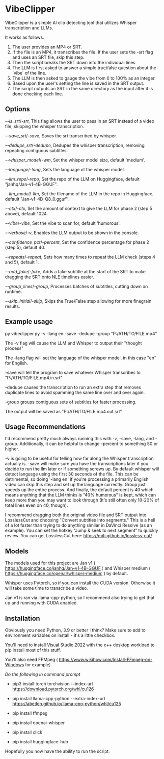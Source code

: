 # VibeClipper
VibeClipper is a simple AI clip detecting tool that utilizes Whisper transcription and LLMs.

It works as follows.
1. The user provides an MP4 or SRT.
2. If the file is an MP4, it transcribes the file. If the user sets the -srt flag and uses an SRT file, skip this step.
3. Then the script breaks the SRT down into the individual lines.
4. The LLM is first asked to answer a simple true/false question about the 'vibe' of the line.
5. The LLM is then asked to gauge the vibe from 0 to 100% as an integer.
6. Based upon the user's setting the line is saved in the SRT output.
7. The script outputs an SRT in the same directory as the input after it is done checking each line.

## Options
*--is_srt*/*-srt*, This flag allows the user to pass in an SRT instead of a video file, skipping the whisper transcription.

*--save_srt*/*-save*, Saves the srt transcribed by whisper.

*--dedupe_srt*/*-dedupe*, Dedupes the whisper transcription, removing repeating contiguous subtitles.

*--whisper_model*/*-wm*, Set the whisper model size, default 'medium'.

*--language*/*-lang*, Sets the language of the whisper model.

*--llm_repo*/*-repo*, Set the repo of the LLM on Huggingface, default "janhq/Jan-v1-4B-GGUF".

*--llm_model*/*-llm*, Set the filename of the LLM in the repo in Huggingface, default "Jan-v1-4B-Q8_0.gguf".

*--ctx*/*-ctx*, Set the amount of context to give the LLM for phase 2 (step 5 above), default 1024.

*--vibe*/*-vibe*, Set the vibe to scan for, default 'humorous'.

*--verbose*/*-v*, Enables the LLM output to be shown in the console.

*--confidence_pct*/*-percent*, Set the confidence percentage for phase 2 (step 5), default 40.

*--repeats*/*-repeat*, Sets how many times to repeat the LLM check (steps 4 and 5), default 1.

*--add_fake*/*-fake*, Adds a fake subtitle at the start of the SRT to make dragging the SRT onto NLE timelines easier.

*--group_lines*/*-group*, Processes batches of subtitles, cutting down on runtime.

*--skip_initial*/*-skip*, Skips the True/False step allowing for more finegrain results.

## Example usage
py vibeclipper.py -v -lang en -save -dedupe -group "P:/ATH/TO/FILE.mp4"

The -v flag will cause the LLM and Whisper to output their "thought process"

The -lang flag will set the language of the whisper model, in this case "en" for English.

-save will tell the program to save whatever Whisper transcribes to "P:/ATH/TO/FILE.mp4.in.srt"

-dedupe causes the transcription to run an extra step that removes duplicate lines to avoid spamming the same line over and over again.

-group groups contiguous sets of subtitles for faster processing.

The output will be saved as "P:/ATH/TO/FILE.mp4.out.srt"

## Usage Recommendations

I'd recommend pretty much always running this with -v, -save, -lang, and -group. Additionally, it can be helpful to change -percent to something 50 or higher.

-v is going to be useful for telling how far along the Whisper transcription actually is. -save will make sure you have the transcriptions later if you decide to run the llm later or if something screws up. By default whisper will detect language using the first 30 seconds of the file. This can be detrimental, so doing '-lang en' if you're processing a primarily English video can skip this step and set up the language correctly. Group just speeds up the entire process. And finally, the default percent is 40 which means anything that the LLM thinks is "40% humorous" is kept, which can keep more than you may want to look through (It's still often only 10-20% of total lines even on 40, though).

I recommend dragging both the original video file and SRT output into LosslessCut and choosing "Convert subtitles into segments." This is a hell of a lot faster than trying to do anything similar in DaVinci Resolve (as an example). You can set the hotkey "Jump & seek to next segment" to quickly review. You can get LosslessCut here: https://mifi.github.io/lossless-cut/



## Models
The models used for this project are Jan v1 ( https://huggingface.co/janhq/Jan-v1-4B-GGUF ) and Whisper medium ( https://huggingface.co/openai/whisper-medium ) by default.

Whisper uses Pytorch, so if you can install the CUDA version. Otherwise it will take some time to transcribe a video.

Jan v1 is ran via llama-cpp-python, so I recommend also trying to get that up and running with CUDA enabled. 

## Installation

Obviously you need Python, 3.9 or better I think? Make sure to add to environment variables on install - it's a little checkbox.

You'll need to install Visual Studio 2022 with the c++ desktop workload to pip install most of this stuff.

You'll also need FFMpeg ( https://www.wikihow.com/Install-FFmpeg-on-Windows for example)


*Do the following in command prompt*

- pip3 install torch torchvision --index-url https://download.pytorch.org/whl/cu126

- pip install llama-cpp-python --extra-index-url https://abetlen.github.io/llama-cpp-python/whl/cu125

- pip install ffmpeg

- pip install openai-whisper

- pip install click 

- pip install huggingface-hub


Hopefully you now have the ability to run the script.
